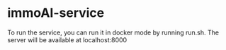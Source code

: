 # immoAI-service

To run the service, you can run it in docker mode by running run.sh. The server will be available at localhost:8000
